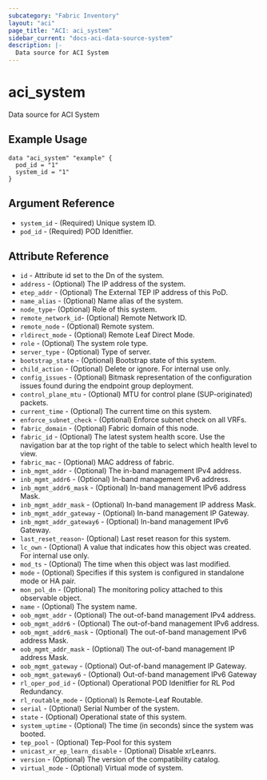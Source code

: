 ```yaml
---
subcategory: "Fabric Inventory"
layout: "aci"
page_title: "ACI: aci_system"
sidebar_current: "docs-aci-data-source-system"
description: |-
  Data source for ACI System
---
```


# aci_system

Data source for ACI System

## Example Usage

```hcl
data "aci_system" "example" {
  pod_id = "1"
  system_id = "1"
}
```

## Argument Reference

- `system_id` - (Required) Unique system ID.
- `pod_id` - (Required) POD Idenitfier.

## Attribute Reference

- `id` - Attribute id set to the Dn of the system.
- `address` - (Optional) The IP address of the system.
- `etep_addr` - (Optional) The External TEP IP address of this PoD.
- `name_alias` - (Optional) Name alias of the system.
- `node_type`- (Optional) Role of this system.
- `remote_network_id`- (Optional) Remote Network ID.
- `remote_node` - (Optional) Remote system.
- `rldirect_mode` - (Optional) Remote Leaf Direct Mode.
- `role` - (Optional) The system role type.
- `server_type` - (Optional) Type of server.
- `bootstrap_state` - (Optional) Bootstrap state of this system.
- `child_action` - (Optional) Delete or ignore. For internal use only.
- `config_issues` - (Optional) Bitmask representation of the configuration issues found during the endpoint group deployment.
- `control_plane_mtu` - (Optional) MTU for control plane (SUP-originated) packets.
- `current_time` - (Optional) The current time on this system.
- `enforce_subnet_check` - (Optional) Enforce subnet check on all VRFs.
- `fabric_domain` - (Optional) Fabric domain of this node.
- `fabric_id` - (Optional) The latest system health score. Use the navigation bar at the top right of the table to select which health level to view.
- `fabric_mac` - (Optional) MAC address of fabric.
- `inb_mgmt_addr` - (Optional) The in-band management IPv4 address.
- `inb_mgmt_addr6` - (Optional) In-band management IPv6 address.
- `inb_mgmt_addr6_mask` - (Optional) In-band management IPv6 address Mask.
- `inb_mgmt_addr_mask` - (Optional) In-band management IP address Mask.
- `inb_mgmt_addr_gateway` - (Optional) In-band management IP Gateway.
- `inb_mgmt_addr_gateway6` - (Optional) In-band management IPv6 Gateway.
- `last_reset_reason`- (Optional) Last reset reason for this system.
- `lc_own` - (Optional) A value that indicates how this object was created. For internal use only.
- `mod_ts` - (Optional) The time when this object was last modified.
- `mode` - (Optional) Specifies if this system is configured in standalone mode or HA pair.
- `mon_pol_dn` - (Optional) The monitoring policy attached to this observable object.
- `name` - (Optional) The system name.
- `oob_mgmt_addr` - (Optional) The out-of-band management IPv4 address.
- `oob_mgmt_addr6` - (Optional) The out-of-band management IPv6 address.
- `oob_mgmt_addr6_mask` - (Optional) The out-of-band management IPv6 address Mask.
- `oob_mgmt_addr_mask` - (Optional) The out-of-band management IP address Mask.
- `oob_mgmt_gateway` - (Optional) Out-of-band management IP Gateway.
- `oob_mgmt_gateway6` - (Optional) Out-of-band management IPv6 Gateway
- `rl_oper_pod_id` - (Optional) Operational POD Idenitfier for RL Pod Redundancy.
- `rl_routable_mode` -  (Optional) Is Remote-Leaf Routable.
- `serial` - (Optional) Serial Number of the system.
- `state` - (Optional) Operational state of this system.
- `system_uptime` - (Optional) The time (in seconds) since the system was booted.
- `tep_pool` - (Optional) Tep-Pool for this system
- `unicast_xr_ep_learn_disable` - (Optional) Disable xrLeanrs.
- `version` - (Optional) The version of the compatibility catalog.
- `virtual_mode` - (Optional) Virtual mode of system.

